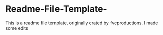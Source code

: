 # Readme-File-Template-
This is a readme file template, originally crated by fvcproductions. I made some edits
